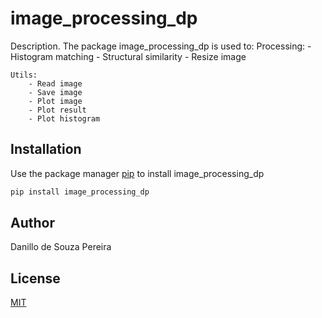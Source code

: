 # image_processing_dp

Description. 
The package image_processing_dp is used to:
	Processing:
		- Histogram matching
		- Structural similarity
		- Resize image

	Utils:
		- Read image
		- Save image
		- Plot image
		- Plot result
		- Plot histogram

## Installation

Use the package manager [pip](https://pip.pypa.io/en/stable/) to install image_processing_dp

```bash
pip install image_processing_dp
```

## Author
Danillo de Souza Pereira

## License
[MIT](https://choosealicense.com/licenses/mit/) 

